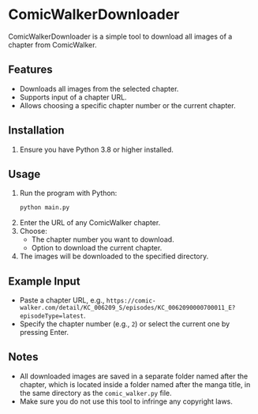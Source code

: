 # ComicWalkerDownloader

ComicWalkerDownloader is a simple tool to download all images of a chapter from ComicWalker.

## Features

-   Downloads all images from the selected chapter.
-   Supports input of a chapter URL.
-   Allows choosing a specific chapter number or the current chapter.

## Installation

1. Ensure you have Python 3.8 or higher installed.

## Usage

1. Run the program with Python:
    ```bash
    python main.py
    ```
2. Enter the URL of any ComicWalker chapter.
3. Choose:
    - The chapter number you want to download.
    - Option to download the current chapter.
4. The images will be downloaded to the specified directory.

## Example Input

-   Paste a chapter URL, e.g., `https://comic-walker.com/detail/KC_006209_S/episodes/KC_0062090000700011_E?episodeType=latest`.
-   Specify the chapter number (e.g., `2`) or select the current one by pressing Enter.

## Notes

-   All downloaded images are saved in a separate folder named after the chapter, which is located inside a folder named after the manga title, in the same directory as the `comic_walker.py` file.
-   Make sure you do not use this tool to infringe any copyright laws.
